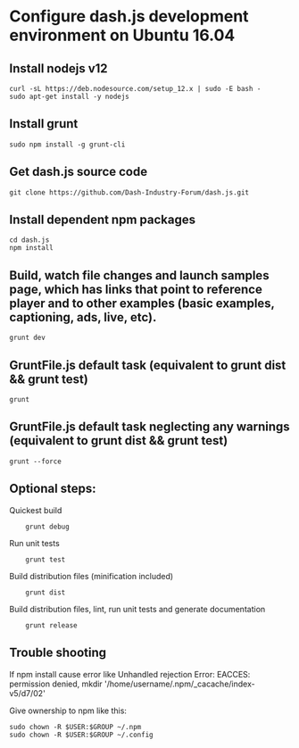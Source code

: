 # Configure dash.js development environment on Ubuntu 16.04


## Install nodejs v12
```
curl -sL https://deb.nodesource.com/setup_12.x | sudo -E bash -
sudo apt-get install -y nodejs
```
## Install grunt
```
sudo npm install -g grunt-cli
```
## Get dash.js source code
```
git clone https://github.com/Dash-Industry-Forum/dash.js.git
```
## Install dependent npm packages
```
cd dash.js
npm install
```
## Build, watch file changes and launch samples page, which has links that point to reference player and to other examples (basic examples, captioning, ads, live, etc).
```
grunt dev
```
## GruntFile.js default task (equivalent to grunt dist && grunt test)
```
grunt
```
## GruntFile.js default task neglecting any warnings (equivalent to grunt dist && grunt test)
```
grunt --force
```
## Optional steps:
Quickest build
```
	grunt debug
```
Run unit tests
```
	grunt test
```
Build distribution files (minification included)
```
	grunt dist
```
Build distribution files, lint, run unit tests and generate documentation
```
	grunt release
```
## Trouble shooting

If npm install cause error like Unhandled rejection Error: EACCES: permission denied, mkdir '/home/username/.npm/_cacache/index-v5/d7/02'

Give ownership to npm like this:
```
sudo chown -R $USER:$GROUP ~/.npm
sudo chown -R $USER:$GROUP ~/.config
```
